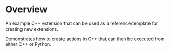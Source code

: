 # Overview

An example C++ extension that can be used as a reference/template for creating new extensions.

Demonstrates how to create actions in C++ that can then be executed from either C++ or Python.

